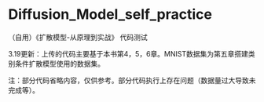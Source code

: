 # Diffusion_Model_self_practice
（自用）《扩散模型-从原理到实战》 代码测试

3.19更新：上传的代码主要基于本书第4，5，6章。MNIST数据集为第五章搭建类别条件扩散模型使用的数据集。

注：部分代码省略内容，仅供参考。部分代码执行上存在问题（数据量过大导致未完成等）。
